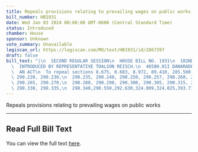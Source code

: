 ```yaml
---
title: Repeals provisions relating to prevailing wages on public works
bill_number: HB1931
date: Wed Jan 03 2024 00:00:00 GMT-0600 (Central Standard Time)
status: Introduced
chamber: House
sponsor: Unknown
vote_summary: Unavailable
legiscan_url: https://legiscan.com/MO/text/HB1931/id/2867397
draft: false
bill_text: "|\n  SECOND REGULAR SESSION\n  HOUSE BILL NO. 1931\n  102ND GENERAL ASSEMBLY\n\
  \  INTRODUCED BY REPRESENTATIVE TOALSON REISCH.\n  4658H.01I DANARADEMANMILLER,ChiefClerk\n\
  \  AN ACT\n  To repeal sections 8.675, 8.683, 8.972, 89.410, 285.500, 290.095, 290.210,\
  \ 290.220, 290.230,\n  290.235, 290.240, 290.250, 290.257, 290.260, 290.262, 290.263,\
  \ 290.265, 290.270,\n  290.280, 290.290, 290.300, 290.305, 290.315, 290.320, 290.325,\
  \ 290.330, 290.335,\n  290.340,290.550,292.630,324.009,324.025,393.715,516.130,and630.546,RSMo,"
---
```

Repeals provisions relating to prevailing wages on public works

---

## Read Full Bill Text

You can view the full text [here](https://legiscan.com/MO/text/HB1931/id/2867397).
